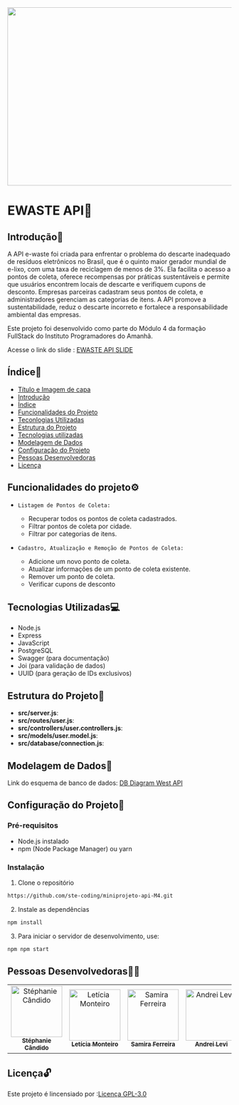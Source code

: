 
<img src="https://img.freepik.com/fotos-premium/simbolo-de-reciclagem-de-neon-brilhante-representando-praticas-sustentaveis-modernas_38013-19715.jpg?w=740" width="1000" height="400">

# EWASTE API🔋

## Introdução📄

A API e-waste foi criada para enfrentar o problema do descarte inadequado de resíduos eletrônicos no Brasil, que é o quinto maior gerador mundial de e-lixo, com uma taxa de reciclagem de menos de 3%. Ela facilita o acesso a pontos de coleta, oferece recompensas por práticas sustentáveis e permite que usuários encontrem locais de descarte e verifiquem cupons de desconto. Empresas parceiras cadastram seus pontos de coleta, e administradores gerenciam as categorias de itens. A API promove a sustentabilidade, reduz o descarte incorreto e fortalece a responsabilidade ambiental das empresas.

Este projeto foi desenvolvido como parte do Módulo 4 da formação FullStack do Instituto Programadores do Amanhã.

Acesse o link do slide : [EWASTE API SLIDE](https://www.canva.com/design/DAGNd0V7dTI/t28Q1JnbW0DKUd2ZK57S3w/view?utm_content=DAGNd0V7dTI&utm_campaign=designshare&utm_medium=link&utm_source=editor)


## Índice🔗

* [Título e Imagem de capa](#Título-e-Imagem-de-capa)
* [Introdução](#Introdução)
* [Índice](#índice)
* [Funcionalidades do Projeto](#Funcionalidades-do-Projeto)
* [Teconlogias Utilizadas](#Tecnologias-Utilizadas)
* [Estrutura do Projeto](#Estrutura-do-Projeto)
* [Tecnologias utilizadas](#tecnologias-utilizadas)
* [Modelagem de Dados](#Modelagem-de-Dados)
* [Configuração do Projeto](#Configuração-do-Projeto)
* [Pessoas Desenvolvedoras](#Pessoas-Desenvolvedoras)
* [Licença](#licença)



## Funcionalidades do projeto⚙️

- `Listagem de Pontos de Coleta:`
  - Recuperar todos os pontos de coleta cadastrados.
  - Filtrar pontos de coleta por cidade.
  - Filtrar por categorias de itens.


- `Cadastro, Atualização e Remoção de Pontos de Coleta:`
  - Adicione um novo ponto de coleta.
  - Atualizar informações de um ponto de coleta existente.
  - Remover um ponto de coleta.
  - Verificar cupons de desconto


## Tecnologias Utilizadas💻
* Node.js
* Express
* JavaScript
* PostgreSQL
* Swagger (para documentação)
* Joi (para validação de dados)
* UUID (para geração de IDs exclusivos)


## Estrutura do Projeto📁
- **src/server.js**: 
- **src/routes/user.js**:
- **src/controllers/user.controllers.js**:
- **src/models/user.model.js**:
- **src/database/connection.js**:

## Modelagem de Dados🎲

Link do esquema de banco de dados: [DB Diagram West API](https://dbdiagram.io/d/miniprojeto-m3[updated]-663851ae5b24a634d092fe70)

## Configuração do Projeto🔧

### Pré-requisitos
* Node.js instalado
* npm (Node Package Manager) ou yarn

### Instalação
1. Clone o repositório
```bash
https://github.com/ste-coding/miniprojeto-api-M4.git
```

2. Instale as dependências
```bash
npm install
```
3. Para iniciar o servidor de desenvolvimento, use:
```bash
npm npm start
```

## Pessoas Desenvolvedoras🧑‍💻

<table>
  <tr>
    <td align="center">
      <a href="https://github.com/ste-coding">
        <img src="https://avatars.githubusercontent.com/u/83964857?v=4" width="115" alt="Stéphanie Cândido"/><br />
        <sub><b>Stéphanie Cândido</b></sub>
      </a>
    </td>
    <td align="center">
      <a href="https://github.com/Monteiro-Let">
        <img src="https://avatars.githubusercontent.com/u/154276458?s=400&u=1526f34b9402fadbe89b685308ed1224f27e717e&v=4" width="115" alt="Letícia Monteiro"/><br />
        <sub><b>Letícia Monteiro</b></sub>
      </a>
    </td>
    <td align="center">
      <a href="https://github.com/samiferreira">
        <img src="https://avatars.githubusercontent.com/u/128096328?v=4" width="115" alt="Samira Ferreira"/><br />
        <sub><b>Samira Ferreira</b></sub>
      </a>
    </td>
    <td align="center">
      <a href="https://github.com/andreirce">
        <img src="https://avatars.githubusercontent.com/u/154296627?v=4" width="115" alt="Andrei Levi"/><br />
        <sub><b>Andrei Levi</b></sub>
      </a>
    </td>
    <td align="center">
      <a href="https://github.com/hewelbelmonte">
        <img src="https://avatars.githubusercontent.com/u/130703340?v=4" width="115" alt="Hewel Belmonte"/><br />
        <sub><b>Hewel Belmonte</b></sub>
      </a>
    </td>
    <td align="center">
      <a href="https://github.com/DeboraVitoria0">
        <img src="#" width="115" alt="Débora Vitória"/><br />
        <sub><b>Débora Vitória</b></sub>
      </a>
    </td>
    <td align="center">
      <a href="https://github.com/GabrielRER">
        <img src="#" width="115" alt="Gabriel Ramon"/><br />
        <sub><b>Gabriel Ramon</b></sub>
      </a>
    </td>
  </tr>
</table>


## Licença🔓
Este projeto é lincensiado por :[Licença GPL-3.0](https://github.com/ste-coding/squad4-projeto-final-M4?tab=GPL-3.0-1-ov-file)